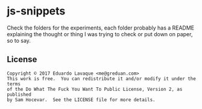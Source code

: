 # js-snippets

Check the folders for the experiments, each folder probably has a README
explaining the thought or thing I was trying to check or put down on paper,
so to say.

## License

```
Copyright © 2017 Eduardo Lavaque <me@greduan.com>
This work is free.  You can redistribute it and/or modify it under the terms
of the Do What The Fuck You Want To Public License, Version 2, as published
by Sam Hocevar.  See the LICENSE file for more details.
```
